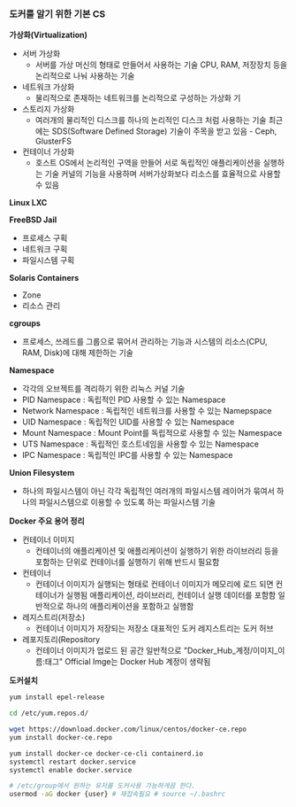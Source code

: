 ### 도커를 알기 위한 기본 CS

**가상화(Virtualization)**

- 서버 가상화
    - 서버를 가상 머신의 형태로 만들어서 사용하는 기술
     CPU, RAM, 저장장치 등을 논리적으로 나눠 사용하는 기술
- 네트워크 가상화
    - 물리적으로 존재하는 네트워크를 논리적으로 구성하는 가상화 기
- 스토리지 가상화
    - 여러개의 물리적인 디스크를 하나의 논리적인 디스크 처럼 사용하는 기술
       최근에는 SDS(Software Defined Storage) 기술이 주목을 받고 있음 - Ceph, GlusterFS
- 컨테이너 가상화
    - 호스트 OS에서 논리적인 구역을 만들어 서로 독립적인 애플리케이션을 실행하는 기술
      커널의 기능을 사용하며 서버가상화보다 리소스를 효율적으로 사용할 수 있음

**Linux LXC**

**FreeBSD Jail**

- 프로세스 구획
- 네트워크 구획
- 파일시스템 구획

**Solaris Containers**

- Zone
- 리소스 관리

**cgroups**

- 프로세스, 쓰레드를 그룹으로 묶어서 관리하는 기능과 시스템의 리소스(CPU, RAM, Disk)에 대해 제한하는 기술

**Namespace**

- 각각의 오브젝트를 격리하기 위한 리눅스 커널 기술
- PID Namespace : 독립적인 PID 사용할 수 있는 Namespace
- Network Namespace : 독립적인 네트워크를 사용할 수 있는 Namepspace
- UID Namespace : 독립적인 UID를 사용할 수 있는 Namespace
- Mount Namespace : Mount Point를 독립적으로 사용할 수 있는 Namespace
- UTS Namespace : 독립적인 호스트네임을 사용할 수 있는  Namespace
- IPC Namespace : 독립적인 IPC를 사용할 수 있는 Namespace

**Union Filesystem**

- 하나의 파일시스템이 아닌 각각 독립적인 여러개의 파일시스템 레이어가 묶여서 하나의 파일시스템으로 이용할 수 있도록 하는 파일시스템 기술

**Docker 주요 용어 정리**

- 컨테이너 이미지
    - 컨테이너의 애플리케이션 및 애플리케이션이 실행하기 위한 라이브러리 등을 포함하는 단위로 컨테이너를 실행하기 위해 반드시 필요함
- 컨테이너
    - 컨테이너 이미지가 실행되는 형태로 컨테이너 이미지가 메모리에 로드 되면 컨테이너가 실행됨
     애플리케이션, 라이브러리, 컨테이너 실행 데이터를 포함함
     일반적으로 하나의 애플리케이션을 포함하고 실행함
- 레지스트리(저장소)
    - 컨테이너 이미지가 저장되는 저장소
     대표적인 도커 레지스트리는 도커 허브
- 레포지토리(Repository
    - 컨테이너 이미지가 업로드 된 공간
     일반적으로 "Docker_Hub_계정/이미지_이름:태그"
     Official Imge는 Docker Hub 계정이 생략됨

**도커설치**

```bash
yum install epel-release

cd /etc/yum.repos.d/

wget https://download.docker.com/linux/centos/docker-ce.repo
yum install docker-ce.repo

yum install docker-ce docker-ce-cli containerd.io
systemctl restart docker.service
systemctl enable docker.service

# /etc/group에서 원하는 유저를 도커사용 가능하게끔 한다.
usermod -aG docker {user} # 재접속필요 # source ~/.bashrc
```
